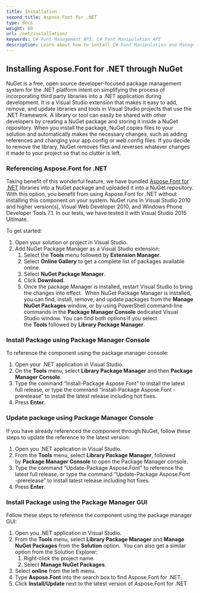 ```yaml
---
title: Installation
second_title: Aspose.Font for .NET
type: docs
weight: 60
url: /net/installation/
keywords: C# Font Management API, C# Font Manipulation API
description: Learn about how to install C# Font Manipulation and Management API on .NET Platform through NuGet and Package Manager Console.
---
```


## **Installing Aspose.Font for .NET through NuGet**
NuGet is a free, open source developer-focused package management system for the .NET platform intent on simplifying the process of incorporating third party libraries into a .NET application during development. It is a Visual Studio extension that makes it easy to add, remove, and update libraries and tools in Visual Studio projects that use the .NET Framework. A library or tool can easily be shared with other developers by creating a NuGet package and storing it inside a NuGet repository. When you install the package, NuGet copies files to your solution and automatically makes the necessary changes, such as adding references and changing your app.config or web.config files. If you decide to remove the library, NuGet removes files and reverses whatever changes it made to your project so that no clutter is left.
### **Referencing Aspose.Font for .NET**
Taking benefit of this wonderful feature, we have bundled [Aspose.Font for .NET](https://www.nuget.org/packages/Aspose.Font) libraries into a NuGet package and uploaded it into a NuGet repository. With this option, you benefit from using Aspose.Font for .NET without installing this component on your system. NuGet runs in Visual Studio 2010 and higher version(s), Visual Web Developer 2010, and Windows Phone Developer Tools 7.1. In our tests, we have tested it with Visual Studio 2015 Ultimate.

To get started:

1. Open your solution or project in Visual Studio.
1. Add NuGet Package Manager as a Visual Studio extension:
   1. Select the **Tools** menu followed by **Extension Manager**.
   1. Select **Online Gallery** to get a complete list of packages available online.
   1. Select **NuGet Package Manager**.
   1. Click **Download**.
   1. Once the package Manager is installed, restart Visual Studio to bring the changes into effect. 
      When NuGet Package Manager is installed, you can find, install, remove, and update packages from the **Manage NuGet Packages** window, or by using PowerShell command-line commands in the **Package Manager Console** dedicated Visual Studio window. You can find both options if you select the **Tools** followed by **Library Package Manager**.
### **Install Package using Package Manager Console**
To reference the component using the package manager console:

1. Open your .NET application in Visual Studio.
1. On the **Tools** menu, select **Library Package Manager** and then **Package Manager Console**.
1. Type the command “Install-Package Aspose.Font” to install the latest full release, or type the command “Install-Package Aspose.Font -prerelease” to install the latest release including hot fixes.
1. Press **Enter**.
### **Update package using Package Manager Console**
If you have already referenced the component through NuGet, follow these steps to update the reference to the latest version:

1. Open you .NET application in Visual Studio.
1. From the **Tools** menu, select **Library Package Manager**, followed by **Package Manager Console** to open the Package Manager console.
1. Type the command “Update-Package Aspose.Font” to reference the latest full release, or type the command “Update-Package Aspose.Font -prerelease” to install latest release including hot fixes.
1. Press **Enter**.
### **Install Package using the Package Manager GUI**
Follow these steps to reference the component using the package manager GUI:

1. Open you .NET application in Visual Studio.
1. From the **Tools** menu, select **Library Package Manager** and **Manage NuGet Packages** from the **Solution** option. 
   You can also get a similar option from the Solution Explorer:
   1. Right-click the project name.
   1. Select **Manage NuGet Packages**.
1. Select **online** from the left menu.
1. Type **Aspose.Font** into the search box to find Aspose.Font for .NET.
1. Click **Install/Update** next to the latest version of Aspose.Font for .NET
